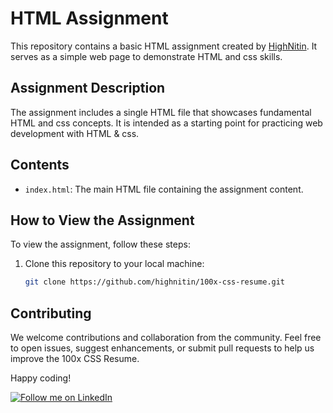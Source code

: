 # HTML Assignment

This repository contains a basic HTML assignment created by [HighNitin](https://www.linkedin.com/in/highnitin). It serves as a simple web page to demonstrate HTML and css skills.

## Assignment Description

The assignment includes a single HTML file that showcases fundamental HTML and css concepts. It is intended as a starting point for practicing web development with HTML & css.

## Contents

- `index.html`: The main HTML file containing the assignment content.

## How to View the Assignment

To view the assignment, follow these steps:

1. Clone this repository to your local machine:

   ```bash
   git clone https://github.com/highnitin/100x-css-resume.git


## Contributing

We welcome contributions and collaboration from the community. Feel free to open issues, suggest enhancements, or submit pull requests to help us improve the 100x CSS Resume.

Happy coding!

[![Follow me on LinkedIn](https://img.shields.io/badge/Follow%20Me%20on-LinkedIn-blue?style=for-the-badge)](https://www.linkedin.com/in/highnitin/)
